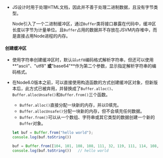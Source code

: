 * JS设计时用于处理HTML文档，因此并不善于处理二进制数据，且没有字节类型。

  Node引入了一个二进制缓冲区，通过`Buffer`类将接口暴露在代码中，缓冲区长度以字节为计量单位。且`Buffer`占用的数据并不存放在JSVM内存堆中，而是直接占用Node进程的内存。

#### 创建缓冲区

* 使用字符串创建缓冲区时，默认以`utf8`编码格式解析字符串，但还可以使用**"ascii"、"utf8" **或**"base64"**作为第二个参数，显示指定解析字符串的编码格式。

* 在Node6.0版本之前，可以直接使用构造函数的方式创建缓冲区对象，但新版本后，此方式已被弃用，并替换成了`Buffer.alloc()`、`Buffer.allocUnsafe()`和`Buffer.from()`三个函数。

  * `Buffer.alloc()`直接分配一块新的内存，并以0填充。
  * `Buffer.allocUnsafe()`分配一块新的内存，但不会填充任何数据。
  * `Buffer.from()`可以从一个数组、字符串或其它类型的数据创建一个新的`Buffer`对象。

  ```js
  let buf = Buffer.from("hello world");
  console.log(buf.toString())
  
  buf = Buffer.from([104, 101, 108, 108, 111, 32, 119, 111, 114, 108, 100]);
  console.log(buf.toString())	// hello world
  ```

  